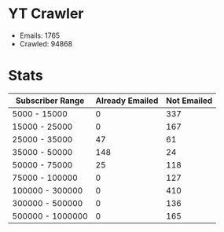 # YT Crawler
- Emails: 1765
- Crawled: 94868

# Stats
| Subscriber Range  | Already Emailed | Not Emailed |
|-------|-------|-------|
| 5000 - 15000 | 0 | 337 |
| 15000 - 25000 | 0 | 167 |
| 25000 - 35000 | 47 | 61 |
| 35000 - 50000 | 148 | 24 |
| 50000 - 75000 | 25 | 118 |
| 75000 - 100000 | 0 | 127 |
| 100000 - 300000 | 0 | 410 |
| 300000 - 500000 | 0 | 136 |
| 500000 - 1000000 | 0 | 165 |
